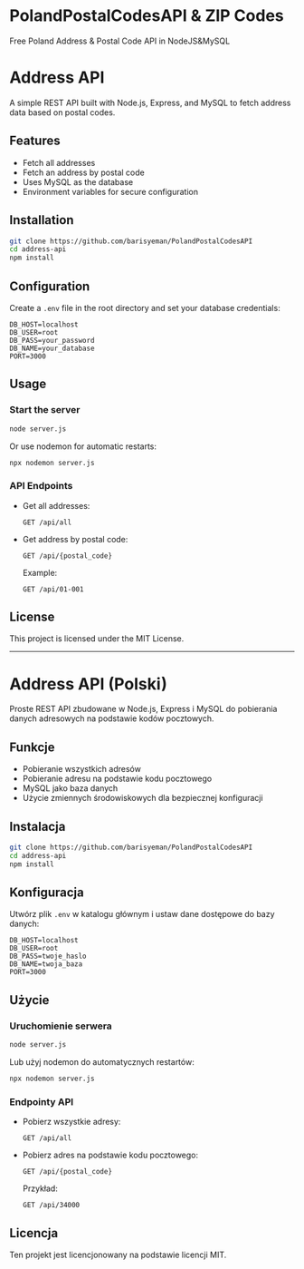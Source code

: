 # PolandPostalCodesAPI & ZIP Codes
Free Poland Address &amp; Postal Code API in NodeJS&amp;MySQL
# Address API

A simple REST API built with Node.js, Express, and MySQL to fetch address data based on postal codes.

## Features
- Fetch all addresses
- Fetch an address by postal code
- Uses MySQL as the database
- Environment variables for secure configuration

## Installation

```sh
git clone https://github.com/barisyeman/PolandPostalCodesAPI
cd address-api
npm install
```

## Configuration

Create a `.env` file in the root directory and set your database credentials:

```
DB_HOST=localhost
DB_USER=root
DB_PASS=your_password
DB_NAME=your_database
PORT=3000
```

## Usage

### Start the server
```sh
node server.js
```
Or use nodemon for automatic restarts:
```sh
npx nodemon server.js
```

### API Endpoints

- Get all addresses:
  ```
  GET /api/all
  ```
- Get address by postal code:
  ```
  GET /api/{postal_code}
  ```
  Example:
  ```
  GET /api/01-001
  ```

## License
This project is licensed under the MIT License.

---

# Address API (Polski)

Proste REST API zbudowane w Node.js, Express i MySQL do pobierania danych adresowych na podstawie kodów pocztowych.

## Funkcje
- Pobieranie wszystkich adresów
- Pobieranie adresu na podstawie kodu pocztowego
- MySQL jako baza danych
- Użycie zmiennych środowiskowych dla bezpiecznej konfiguracji

## Instalacja

```sh
git clone https://github.com/barisyeman/PolandPostalCodesAPI
cd address-api
npm install
```

## Konfiguracja

Utwórz plik `.env` w katalogu głównym i ustaw dane dostępowe do bazy danych:

```
DB_HOST=localhost
DB_USER=root
DB_PASS=twoje_haslo
DB_NAME=twoja_baza
PORT=3000
```

## Użycie

### Uruchomienie serwera
```sh
node server.js
```
Lub użyj nodemon do automatycznych restartów:
```sh
npx nodemon server.js
```

### Endpointy API

- Pobierz wszystkie adresy:
  ```
  GET /api/all
  ```
- Pobierz adres na podstawie kodu pocztowego:
  ```
  GET /api/{postal_code}
  ```
  Przykład:
  ```
  GET /api/34000
  ```

## Licencja
Ten projekt jest licencjonowany na podstawie licencji MIT.

